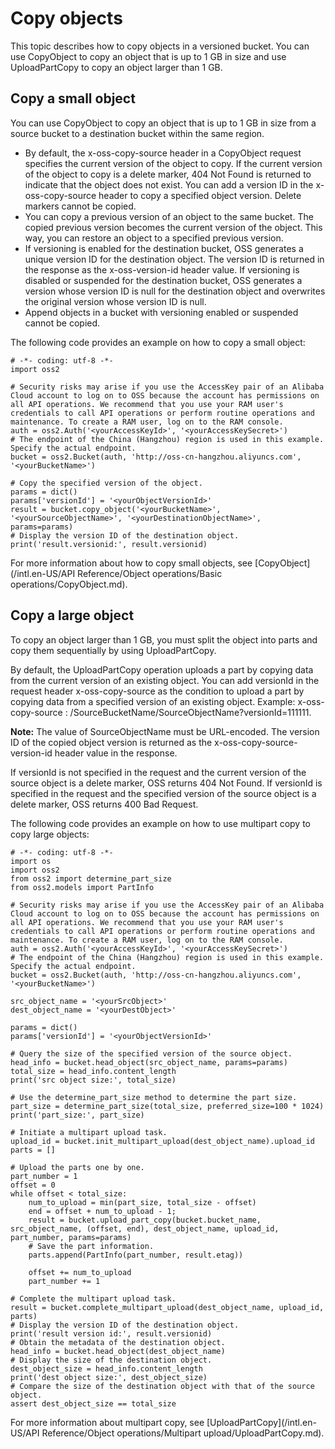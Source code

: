 # Copy objects

This topic describes how to copy objects in a versioned bucket. You can use CopyObject to copy an object that is up to 1 GB in size and use UploadPartCopy to copy an object larger than 1 GB.

## Copy a small object

You can use CopyObject to copy an object that is up to 1 GB in size from a source bucket to a destination bucket within the same region.

-   By default, the x-oss-copy-source header in a CopyObject request specifies the current version of the object to copy. If the current version of the object to copy is a delete marker, 404 Not Found is returned to indicate that the object does not exist. You can add a version ID in the x-oss-copy-source header to copy a specified object version. Delete markers cannot be copied.
-   You can copy a previous version of an object to the same bucket. The copied previous version becomes the current version of the object. This way, you can restore an object to a specified previous version.
-   If versioning is enabled for the destination bucket, OSS generates a unique version ID for the destination object. The version ID is returned in the response as the x-oss-version-id header value. If versioning is disabled or suspended for the destination bucket, OSS generates a version whose version ID is null for the destination object and overwrites the original version whose version ID is null.
-   Append objects in a bucket with versioning enabled or suspended cannot be copied.

The following code provides an example on how to copy a small object:

```
# -*- coding: utf-8 -*-
import oss2

# Security risks may arise if you use the AccessKey pair of an Alibaba Cloud account to log on to OSS because the account has permissions on all API operations. We recommend that you use your RAM user's credentials to call API operations or perform routine operations and maintenance. To create a RAM user, log on to the RAM console.
auth = oss2.Auth('<yourAccessKeyId>', '<yourAccessKeySecret>')
# The endpoint of the China (Hangzhou) region is used in this example. Specify the actual endpoint.
bucket = oss2.Bucket(auth, 'http://oss-cn-hangzhou.aliyuncs.com', '<yourBucketName>')

# Copy the specified version of the object.
params = dict()
params['versionId'] = '<yourObjectVersionId>'
result = bucket.copy_object('<yourBucketName>',  '<yourSourceObjectName>', '<yourDestinationObjectName>', params=params)
# Display the version ID of the destination object.
print('result.versionid:', result.versionid)
```

For more information about how to copy small objects, see [CopyObject](/intl.en-US/API Reference/Object operations/Basic operations/CopyObject.md).

## Copy a large object

To copy an object larger than 1 GB, you must split the object into parts and copy them sequentially by using UploadPartCopy.

By default, the UploadPartCopy operation uploads a part by copying data from the current version of an existing object. You can add versionId in the request header x-oss-copy-source as the condition to upload a part by copying data from a specified version of an existing object. Example: x-oss-copy-source : /SourceBucketName/SourceObjectName?versionId=111111.

**Note:** The value of SourceObjectName must be URL-encoded. The version ID of the copied object version is returned as the x-oss-copy-source-version-id header value in the response.

If versionId is not specified in the request and the current version of the source object is a delete marker, OSS returns 404 Not Found. If versionId is specified in the request and the specified version of the source object is a delete marker, OSS returns 400 Bad Request.

The following code provides an example on how to use multipart copy to copy large objects:

```
# -*- coding: utf-8 -*-
import os
import oss2
from oss2 import determine_part_size
from oss2.models import PartInfo

# Security risks may arise if you use the AccessKey pair of an Alibaba Cloud account to log on to OSS because the account has permissions on all API operations. We recommend that you use your RAM user's credentials to call API operations or perform routine operations and maintenance. To create a RAM user, log on to the RAM console.
auth = oss2.Auth('<yourAccessKeyId>', '<yourAccessKeySecret>')
# The endpoint of the China (Hangzhou) region is used in this example. Specify the actual endpoint.
bucket = oss2.Bucket(auth, 'http://oss-cn-hangzhou.aliyuncs.com', '<yourBucketName>')

src_object_name = '<yourSrcObject>'
dest_object_name = '<yourDestObject>'

params = dict()
params['versionId'] = '<yourObjectVersionId>'

# Query the size of the specified version of the source object.
head_info = bucket.head_object(src_object_name, params=params)
total_size = head_info.content_length
print('src object size:', total_size)

# Use the determine_part_size method to determine the part size.
part_size = determine_part_size(total_size, preferred_size=100 * 1024)
print('part_size:', part_size)

# Initiate a multipart upload task.
upload_id = bucket.init_multipart_upload(dest_object_name).upload_id
parts = []

# Upload the parts one by one.
part_number = 1
offset = 0
while offset < total_size:
    num_to_upload = min(part_size, total_size - offset)
    end = offset + num_to_upload - 1;
    result = bucket.upload_part_copy(bucket.bucket_name, src_object_name, (offset, end), dest_object_name, upload_id, part_number, params=params)
    # Save the part information.
    parts.append(PartInfo(part_number, result.etag))

    offset += num_to_upload
    part_number += 1

# Complete the multipart upload task.
result = bucket.complete_multipart_upload(dest_object_name, upload_id, parts)
# Display the version ID of the destination object.
print('result version id:', result.versionid)
# Obtain the metadata of the destination object.
head_info = bucket.head_object(dest_object_name)
# Display the size of the destination object.
dest_object_size = head_info.content_length
print('dest object size:', dest_object_size)
# Compare the size of the destination object with that of the source object.
assert dest_object_size == total_size
```

For more information about multipart copy, see [UploadPartCopy](/intl.en-US/API Reference/Object operations/Multipart upload/UploadPartCopy.md).

